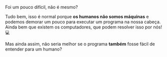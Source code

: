 Foi um pouco difícil, não é mesmo?

Tudo bem, isso é normal porque **os humanos não somos máquinas** e podemos demorar um pouco para executar um programa na nossa cabeça. Ainda bem que existem os computadores, que podem resolver isso por nós! :computer:

Mas ainda assim, não seria melhor se o programa **também** fosse fácil de entender para um humano?
 

